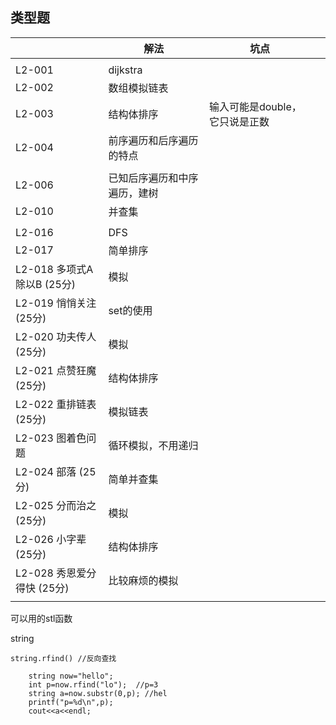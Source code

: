 

## 类型题

|                            | 解法                         | 坑点                           |      |
| -------------------------- | ---------------------------- | ------------------------------ | ---- |
|                            |                              |                                |      |
| L2-001                     | dijkstra                     |                                |      |
| L2-002                     | 数组模拟链表                 |                                |      |
| L2-003                     | 结构体排序                   | 输入可能是double，它只说是正数 |      |
| L2-004                     | 前序遍历和后序遍历的特点     |                                |      |
|                            |                              |                                |      |
| L2-006                     | 已知后序遍历和中序遍历，建树 |                                |      |
| L2-010                     | 并查集                       |                                |      |
|                            |                              |                                |      |
| L2-016                     | DFS                          |                                |      |
| L2-017                     | 简单排序                     |                                |      |
| L2-018 多项式A除以B (25分) | 模拟                         |                                |      |
| L2-019 悄悄关注 (25分)     | set的使用                    |                                |      |
| L2-020 功夫传人 (25分)     | 模拟                         |                                |      |
| L2-021 点赞狂魔 (25分)     | 结构体排序                   |                                |      |
| L2-022 重排链表 (25分)     | 模拟链表                     |                                |      |
| L2-023 图着色问题          | 循环模拟，不用递归           |                                |      |
| L2-024 部落 (25分)         | 简单并查集                   |                                |      |
| L2-025 分而治之 (25分)     | 模拟                         |                                |      |
| L2-026 小字辈 (25分)       | 结构体排序                   |                                |      |
| L2-028 秀恩爱分得快 (25分) | 比较麻烦的模拟               |                                |      |
|                            |                              |                                |      |



可以用的stl函数

string 

```
string.rfind() //反向查找
```



```
 	string now="hello";
    int p=now.rfind("lo");  //p=3
    string a=now.substr(0,p); //hel
    printf("p=%d\n",p);
    cout<<a<<endl;
```

